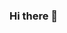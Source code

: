 ### Hi there 👋

<!--
**zukaChachava/zukaChachava** is a ✨ _special_ ✨ repository because its `README.md` (this file) appears on your GitHub profile.

Here are some ideas to get you started:

- 🔭 I’m currently working on .Net websites and also creating new startup named Opinio.
- 🌱 I’m currently learning Blockchain.
- 👯 I’m looking to collaborate on blockchain and .Net related to blockchain :)
- 💬 Ask me about .NET, Blockchain.
- 📫 How to reach me: [LinkedIn](https://www.linkedin.com/in/zurab-chachava-332b15231/)
- ⚡ Fun fact: ჰიდროელექტროსადგური.
-->
